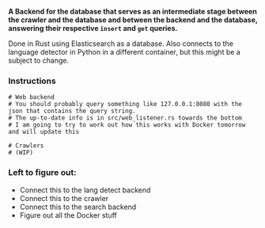 **A Backend for the database that serves as an intermediate stage between the
crawler and the database and between the backend and the database, answering their
respective `insert` and `get` queries.**

Done in Rust using Elasticsearch as a database. Also connects to the language detector
in Python in a different container, but this might be a subject to change.

### Instructions

```
# Web backend
# You should probably query something like 127.0.0.1:8080 with the json that contains the query string.
# The up-to-date info is in src/web_listener.rs towards the bottom
# I am going to try to work out how this works with Docker tomorrow and will update this

# Crawlers
# (WIP)
```

### Left to figure out:
* Connect this to the lang detect backend
* Connect this to the crawler
* Connect this to the search backend
* Figure out all the Docker stuff
